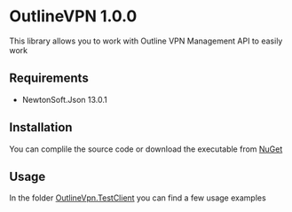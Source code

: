 # OutlineVPN 1.0.0

This library allows you to work with Outline VPN Management API to easily work

## Requirements
- NewtonSoft.Json 13.0.1

## Installation 

You can complile the source code or download the executable from [NuGet](https://www.nuget.org/packages/OutlineVpn/)


## Usage

In the folder [OutlineVpn.TestClient](https://github.com/sfsef/OutlineVpn/tree/master/OutlineVpn.TestClient) you can find a few usage examples
